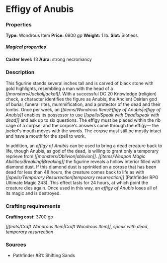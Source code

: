 ﻿---
Title: "Effigy of Anubis"
Type: "Wondrous Item"
Price: "6900 gp"
Weight: "1 lb."
Slot: "Slotless"
Caster level: "13"
Aura: "strong necromancy"
Description: |
  "This figurine stands several inches tall and is carved of black stone with gold highlights, resembling a man with the head of a jackal. With a successful DC 20 Knowledge (religion) check, a character identifies the figure as Anubis, the Ancient Osirian god of burial, funeral rites, mummification, and a protector of the dead and their tombs. Once per week, an _effigy of Anubis_ enables its possessor to use _speak with dead_ and ask up to six questions. The effigy must be placed within the rib cage of a corpse, and the corpse's answers come through the effigy— the jackal's mouth moves with the words. The corpse must still be mostly intact and have a mouth for the spell to work.
  In addition, an _effigy of Anubis_ can be used to bring a dead creature back to life, though Anubis, as god of the dead, is willing to grant only a temporary reprieve from oblivion. Breaking the figurine reveals a hollow interior filled with diamond dust. If this diamond dust is sprinkled on a corpse that has been dead for less than 48 hours, the creature comes back to life as with _temporary resurrection_ (_Pathfinder RPG Ultimate Magic_ 243). This effect lasts for 24 hours, at which point the creature dies again. Once used in this way, an _effigy of Anubis_ loses all of its magic and is destroyed."
Crafting cost: "3700 gp"
Sources: "['Pathfinder #81: Shifting Sands']"
---

# Effigy of Anubis

### Properties

**Type:** Wondrous Item **Price:** 6900 gp **Weight:** 1 lb. **Slot:** Slotless

##### Magical properties

**Caster level:** 13 **Aura:** strong necromancy

### Description

This figurine stands several inches tall and is carved of black stone with gold highlights, resembling a man with the head of a _[[monsters/Jackal|jackal]]_. With a successful DC 20 Knowledge (religion) check, a character identifies the figure as Anubis, the Ancient Osirian god of burial, funeral rites, mummification, and a protector of the dead and their tombs. Once per week, an _[[items/Wondrous Item/Effigy of Anubis|effigy of Anubis]]_ enables its possessor to use _[[spells/Speak with Dead|speak with dead]]_ and ask up to six questions. The effigy must be placed within the rib cage of a corpse, and the corpse's answers come through the effigy— the _jackal_'s mouth moves with the words. The corpse must still be mostly intact and have a mouth for the spell to work.

In addition, an _effigy of Anubis_ can be used to bring a dead creature back to life, though Anubis, as god of the dead, is willing to grant only a temporary reprieve from _[[monsters/Oblivion|oblivion]]_. _[[items/Weapon Magic Abilities/Breaking|Breaking]]_ the figurine reveals a hollow interior filled with diamond dust. If this diamond dust is sprinkled on a corpse that has been dead for less than 48 hours, the creature comes back to life as with _[[spells/Temporary Resurrection|temporary resurrection]]_ (Pathfinder RPG Ultimate Magic 243). This effect lasts for 24 hours, at which point the creature dies again. Once used in this way, an _effigy of Anubis_ loses all of its magic and is destroyed.

### Crafting requirements

**Crafting cost:** 3700 gp

_[[feats/Craft Wondrous Item|Craft Wondrous Item]]_, _speak with dead_, _temporary resurrection_

### Sources

* Pathfinder #81: Shifting Sands